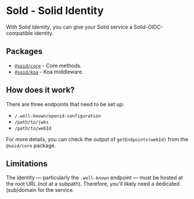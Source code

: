 # SoId - Solid Identity

With _Solid Identity_, you can give your Solid service a Solid-OIDC-compatible identity.

## Packages

- [`@soid/core`](https://npmjs.com/package/@soid/core) - Core methods.
- [`@soid/koa`](https://npmjs.com/package/@soid/koa) - Koa middleware.

## How does it work?

There are three endpoints that need to be set up:

- `/.well-known/openid-configuration`
- `/path/to/jwks`
- `/path/to/webId`

For more details, you can check the output of `getEndpoints(webId)` from the `@soid/core` package.

## Limitations

The identity &mdash; particularly the `.well-known` endpoint &mdash; must be hosted at the root URL (not at a subpath). Therefore, you'll likely need a dedicated (sub)domain for the service.
